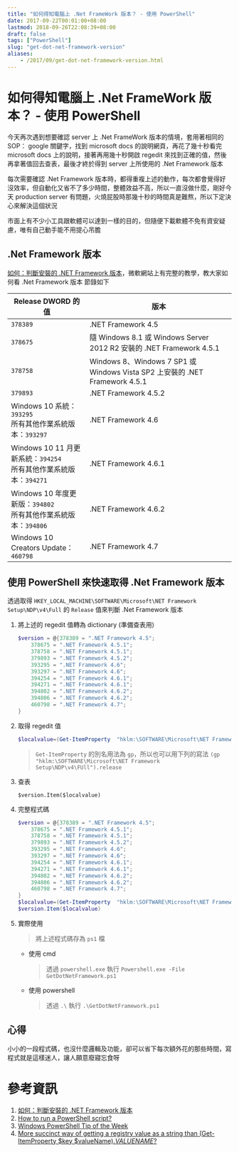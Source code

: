```yaml
---
title: "如何得知電腦上 .Net FrameWork 版本？ - 使用 PowerShell"
date: 2017-09-22T00:01:00+08:00
lastmod: 2018-09-26T22:08:39+08:00
draft: false
tags: ["PowerShell"]
slug: "get-dot-net-framework-version"
aliases:
    - /2017/09/get-dot-net-framework-version.html
---
```

# 如何得知電腦上 .Net FrameWork 版本？ - 使用 PowerShell
今天再次遇到想要確認 server 上 .Net FrameWork 版本的情境，套用著相同的 SOP： google 關鍵字，找到 microsoft docs 的說明網頁，再花了幾十秒看完 microsoft docs 上的說明，接著再用幾十秒開啟 regedit 來找到正確的值，然後再拿著值回去查表，最後才終於得到 server 上所使用的 .Net Framework 版本

每次需要確認 .Net Framework 版本時，都得重複上述的動作，每次都會覺得好沒效率，但自動化又省不了多少時間，整體效益不高，所以一直沒做什麼，剛好今天 production server 有問題，火燒屁股時那幾十秒的時間真是難熬，所以下定決心來解決這個狀況

市面上有不少小工具跟軟體可以達到一樣的目的，但隨便下載軟體不免有資安疑慮，唯有自己動手能不用提心吊膽

## .Net Framework 版本

[如何：判斷安裝的 .NET Framework 版本](https://docs.microsoft.com/zh-tw/dotnet/framework/migration-guide/how-to-determine-which-versions-are-installed)，微軟網站上有完整的教學，教大家如何看 .Net Framework 版本 節錄如下

|Release DWORD 的值|版本|
|--- |--- |
|`378389`|.NET Framework 4.5|
|`378675`|隨 Windows 8.1 或 Windows Server 2012 R2 安裝的 .NET Framework 4.5.1|
|`378758`|Windows 8、Windows 7 SP1 或 Windows Vista SP2 上安裝的 .NET Framework 4.5.1|
|`379893`|.NET Framework 4.5.2|
|Windows 10 系統：`393295`  <br/>所有其他作業系統版本：`393297`|.NET Framework 4.6|
|Windows 10 11 月更新系統：`394254`  <br/>所有其他作業系統版本：`394271`|.NET Framework 4.6.1|
|Windows 10 年度更新版：`394802`  <br/>所有其他作業系統版本：`394806`|.NET Framework 4.6.2|
|Windows 10 Creators Update：`460798`|.NET Framework 4.7|



## 使用 PowerShell 來快速取得 .Net Framework 版本

透過取得 `HKEY_LOCAL_MACHINE\SOFTWARE\Microsoft\NET Framework Setup\NDP\v4\Full` 的 `Release` 值來判斷 .Net Framework 版本

1.  將上述的 regedit 值轉為 dictionary (準備查表用)

    ```ps1
    $version = @{378389 = ".NET Framework 4.5"; 
        378675 = ".NET Framework 4.5.1"; 
        378758 = ".NET Framework 4.5.1";
        379893 = ".NET Framework 4.5.2";
        393295 = ".NET Framework 4.6";
        393297 = ".NET Framework 4.6";
        394254 = ".NET Framework 4.6.1";
        394271 = ".NET Framework 4.6.1";
        394802 = ".NET Framework 4.6.2";
        394806 = ".NET Framework 4.6.2";
        460798 = ".NET Framework 4.7";
    }
    ```

2.  取得 regedit 值

    ```ps1
    $localvalue=(Get-ItemProperty  "hklm:\SOFTWARE\Microsoft\NET Framework Setup\NDP\v4\FUll").release
    ```

    > `Get-ItemProperty` 的別名用法為 `gp`，所以也可以用下列的寫法 `(gp "hklm:\SOFTWARE\Microsoft\NET Framework Setup\NDP\v4\FUll").release`

3.  查表

    ```pa1
    $version.Item($localvalue)
    ```

4.  完整程式碼

    ```ps1
    $version = @{378389 = ".NET Framework 4.5"; 
        378675 = ".NET Framework 4.5.1"; 
        378758 = ".NET Framework 4.5.1";
        379893 = ".NET Framework 4.5.2";
        393295 = ".NET Framework 4.6";
        393297 = ".NET Framework 4.6";
        394254 = ".NET Framework 4.6.1";
        394271 = ".NET Framework 4.6.1";
        394802 = ".NET Framework 4.6.2";
        394806 = ".NET Framework 4.6.2";
        460798 = ".NET Framework 4.7";
    }
    $localvalue=(Get-ItemProperty  "hklm:\SOFTWARE\Microsoft\NET Framework Setup\NDP\v4\FUll").release
    $version.Item($localvalue)
    ```
5.  實際使用

    > 將上述程式碼存為 `ps1` 檔

    *   使用 cmd

        > 透過 `powershell.exe` 執行 `Powershell.exe -File GetDotNetFramework.ps1`

    *   使用 powershell

        > 透過 `.\` 執行 `.\GetDotNetFramework.ps1`

## 心得

小小的一段程式碼，也沒什麼邏輯及功能，卻可以省下每次額外花的那些時間，寫程式就是這樣迷人，讓人願意廢寢忘食呀

# 參考資訊

1.  [如何：判斷安裝的 .NET Framework 版本](https://docs.microsoft.com/zh-tw/dotnet/framework/migration-guide/how-to-determine-which-versions-are-installed)
2.  [How to run a PowerShell script?](https://stackoverflow.com/questions/2035193/how-to-run-a-powershell-script)
3.  [Windows PowerShell Tip of the Week](https://technet.microsoft.com/en-us/library/ee692803.aspx)
4.  [More succinct way of getting a registry value as a string than (Get-ItemProperty $key $valueName).*VALUENAME*?](https://stackoverflow.com/questions/16318211/more-succinct-way-of-getting-a-registry-value-as-a-string-than-get-itemproperty)

